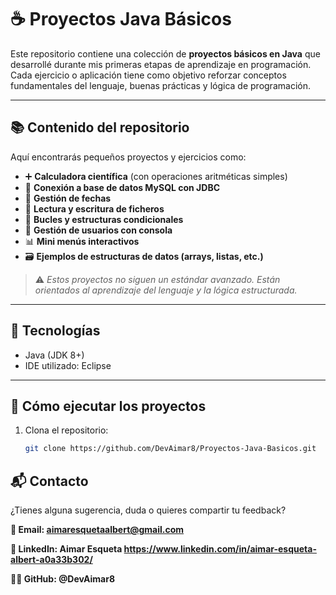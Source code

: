 # ☕ Proyectos Java Básicos

Este repositorio contiene una colección de **proyectos básicos en Java** que desarrollé durante mis primeras etapas de aprendizaje en programación. Cada ejercicio o aplicación tiene como objetivo reforzar conceptos fundamentales del lenguaje, buenas prácticas y lógica de programación.

---

## 📚 Contenido del repositorio

Aquí encontrarás pequeños proyectos y ejercicios como:

- ➕ **Calculadora científica** (con operaciones aritméticas simples)
- 🧮 **Conexión a base de datos MySQL con JDBC**
- 📅 **Gestión de fechas**
- 📁 **Lectura y escritura de ficheros**
- 🔁 **Bucles y estructuras condicionales**
- 👤 **Gestión de usuarios con consola**
- 📊 **Mini menús interactivos**
- 🗃️ **Ejemplos de estructuras de datos (arrays, listas, etc.)**

> ⚠️ *Estos proyectos no siguen un estándar avanzado. Están orientados al aprendizaje del lenguaje y la lógica estructurada.*

---

## 🚀 Tecnologías

- Java (JDK 8+)
- IDE utilizado: Eclipse 

---

## 🔧 Cómo ejecutar los proyectos

1. Clona el repositorio:
   ```bash
   git clone https://github.com/DevAimar8/Proyectos-Java-Basicos.git

## 📬 Contacto
¿Tienes alguna sugerencia, duda o quieres compartir tu feedback?

**📧 Email: aimaresquetaalbert@gmail.com**

**💼 LinkedIn: Aimar Esqueta https://www.linkedin.com/in/aimar-esqueta-albert-a0a33b302/**

**🧑‍💻 GitHub: @DevAimar8**
